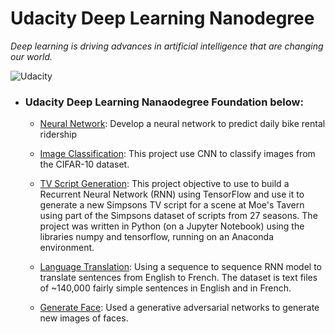 # Udacity Deep Learning Nanodegree

*Deep learning is driving advances in artificial intelligence that are changing our world.*

![Udacity](https://www.google.com/url?sa=i&source=images&cd=&cad=rja&uact=8&ved=2ahUKEwjz_9_n-s_gAhUD1qwKHbSFCHEQjRx6BAgBEAU&url=https%3A%2F%2Fblog.udacity.com%2F2017%2F01%2Fsiraj-raval-deep-learning-nanodegree-foundation-program.html&psig=AOvVaw3ih8gzTYr2qmJRymZ88LKd&ust=1550946151513853)

- ###  Udacity Deep Learning Nanaodegree Foundation  below:
	
	- [Neural Network](https://github.com/MinuteswithMetrics/DLNF_First-Neural-Network/blob/master/Your%2Bfirst%2Bneural%2Bnetwork.ipynb): Develop a neural network to predict daily bike rental ridership

	- [Image Classification](https://github.com/MinuteswithMetrics/DLNF-Image-Classification/blob/master/dlnd_image_classification.ipynb): This project use CNN to classify images from the CIFAR-10 dataset.
	
	- [TV Script Generation](https://github.com/MinuteswithMetrics/DNLF_Generate_TV_Scripts/blob/master/dlnd_tv_script_generation.ipynb): This project objective to use to build a Recurrent Neural Network (RNN) using TensorFlow and use it to generate a new Simpsons TV script for a scene at Moe's Tavern using part of the Simpsons dataset of scripts from 27 seasons. The project was written in Python (on a Jupyter Notebook) using the libraries numpy and tensorflow, running on an Anaconda environment.	

	- [Language Translation](https://github.com/MinuteswithMetrics/DLNF_Language_Translation/blob/master/dlnd_language_translation.ipynb): Using a sequence to sequence RNN model to translate sentences from English to French. The dataset is text files of ~140,000 fairly simple sentences in English and in French.
	
	- [Generate Face](https://github.com/MinuteswithMetrics/DLNF_Face_Generation/blob/master/dlnd_face_generation.ipynb):  Used a generative adversarial networks to generate new images of faces.
